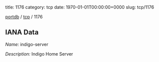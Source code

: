 title: 1176
category: tcp
date: 1970-01-01T00:00:00+0000
slug: tcp/1176

[portdb](/) / [tcp](/category/tcp.html) / 1176


## IANA Data

_Name:_ indigo-server

_Description:_ Indigo Home Server

